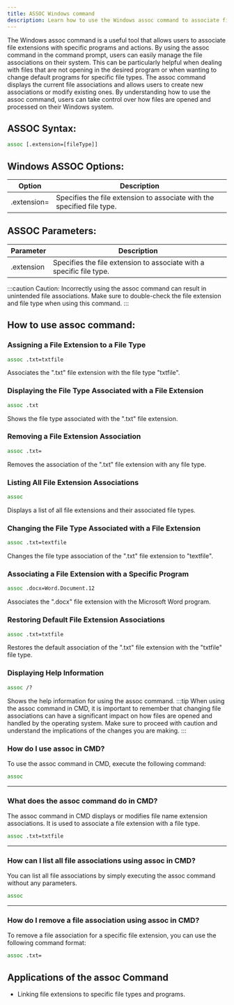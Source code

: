 ```yaml
---
title: ASSOC Windows command
description: Learn how to use the Windows assoc command to associate file extensions with specific programs and actions.
---
```


The Windows assoc command is a useful tool that allows users to associate file extensions with specific programs and actions. By using the assoc command in the command prompt, users can easily manage the file associations on their system. This can be particularly helpful when dealing with files that are not opening in the desired program or when wanting to change default programs for specific file types. The assoc command displays the current file associations and allows users to create new associations or modify existing ones. By understanding how to use the assoc command, users can take control over how files are opened and processed on their Windows system.
## ASSOC Syntax:
```cmd
assoc [.extension=[fileType]] 
```

## Windows ASSOC Options:
| Option       | Description                                 | 
|--------------|---------------------------------------------| 
| .extension=  | Specifies the file extension to associate with the specified file type. |

## ASSOC Parameters:
| Parameter    | Description                           | 
|--------------|---------------------------------------| 
| .extension   | Specifies the file extension to associate with a specific file type. | 

:::caution
Caution: Incorrectly using the assoc command can result in unintended file associations. Make sure to double-check the file extension and file type when using this command.
:::
## How to use assoc command:

### Assigning a File Extension to a File Type
```cmd
assoc .txt=txtfile
```
Associates the ".txt" file extension with the file type "txtfile".

### Displaying the File Type Associated with a File Extension
```cmd
assoc .txt
```
Shows the file type associated with the ".txt" file extension.

### Removing a File Extension Association
```cmd
assoc .txt=
```
Removes the association of the ".txt" file extension with any file type.

### Listing All File Extension Associations
```cmd
assoc
```
Displays a list of all file extensions and their associated file types.

### Changing the File Type Associated with a File Extension
```cmd
assoc .txt=textfile
```
Changes the file type association of the ".txt" file extension to "textfile".

### Associating a File Extension with a Specific Program
```cmd
assoc .docx=Word.Document.12
```
Associates the ".docx" file extension with the Microsoft Word program.

### Restoring Default File Extension Associations
```cmd
assoc .txt=txtfile
```
Restores the default association of the ".txt" file extension with the "txtfile" file type.

### Displaying Help Information
```cmd
assoc /?
```
Shows the help information for using the assoc command.
:::tip
When using the assoc command in CMD, it is important to remember that changing file associations can have a significant impact on how files are opened and handled by the operating system. Make sure to proceed with caution and understand the implications of the changes you are making.
:::

### How do I use assoc in CMD?
To use the assoc command in CMD, execute the following command:
```cmd
assoc
```
---

### What does the assoc command do in CMD?
The assoc command in CMD displays or modifies file name extension associations. It is used to associate a file extension with a file type.

```cmd
assoc .txt=txtfile
```
---

### How can I list all file associations using assoc in CMD?
You can list all file associations by simply executing the assoc command without any parameters.

```cmd
assoc
```
---

### How do I remove a file association using assoc in CMD?
To remove a file association for a specific file extension, you can use the following command format:

```cmd
assoc .txt=
```
## Applications of the assoc Command

- Linking file extensions to specific file types and programs.